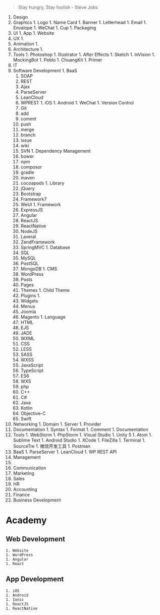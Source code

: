 > Stay hungry, Stay foolish - Steve Jobs

1. Design
  1. Graphics
    1. Logo
    1. Name Card
    1. Banner
    1. Letterhead
    1. Email
    1. Envalope
    1. WeChat
    1. Cup
    1. Packaging
  1. UI
    1. App
    1. Website
  1. UX
    1. 
  1. Animation
    1. 
  1. Architecture
    1. 
  1. Tools
    1. Photoshop
    1. Illustrator
    1. After Effects
    1. Sketch
    1. InVision
    1. MockingBot
    1. Peblo
    1. ChuangKit
    1. Primer
1. IT
  1. Software Development
    1. BaaS
      1. SOAP
      1. REST
      1. Ajax
      1. ParseServer
      1. LeanCloud
      1. WPREST
    1. iOS
    1. Android
    1. WeChat
    1. Version Control
      1. Git
        1. add
        1. commit
        1. push
        1. merge
        1. branch
        1. issue
        1. wiki
      1. SVN
    1. Dependency Management
      1. bower
      1. npm
      1. composor
      1. gradle
      1. maven
      1. cocoapods
    1. Library
      1. jQuery
      1. Bootstrap
      1. Framework7
      1. WeUI
    1. Framework
      1. ExpressJS
      1. Angular
      1. ReactJS
      1. ReactNative
      1. NodeJS
      1. Laveral
      1. ZendFramework
      1. SpringMVC
    1. Database
      1. SQL
      1. MySQL
      1. PostSQL
      1. MongoDB
    1. CMS
      1. WordPress
        1. Posts
        1. Pages
        1. Themes
          1. Child Theme
        1. Plugins
          1. 
        1. Widgets
        1. Menus
      1. Joomla
      1. Magento
    1. Language
      1. HTML
      1. EJS
      1. JADE
      1. WXML
      1. CSS
      1. LESS
      1. SASS
      1. WXSS
      1. JavaScript
      1. TypeScript
      1. ES6
      1. WXS
      1. php
      1. C++
      1. C#
      1. Java
      1. Kotlin
      1. Objective-C
      1. Swift
  1. Networking
    1. Domain
    1. Server
    1. Provider
  1. Documentation
    1. Syntax
    1. Format
    1. Comment
    1. Documentation
  1. Tools
    1. WebStorm
    1. PhpStorm
    1. Visual Studio
    1. Unity 5
    1. Atom
    1. Sublime Text
    1. Android Studio
    1. XCode
    1. FileZilla
    1. Terminal
    1. SourceTre
    1. 微信开发工具
    1. Postman
  1. BaaS
    1. ParseServer
    1. LeanCloud
    1. WP REST API
1. Management
  1. 
1. Communication
1. Marketing
1. Sales
1. HR
1. Accounting
1. Finance
1. Business Development

# Academy
  ## Web Development
    1. Website
    1. WordPress
    1. Angular
    1. React
  ## App Development
    1. iOS
    1. Android
    1. Ionic
    1. ReactJS
    1. ReactNative